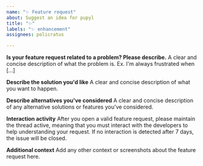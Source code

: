 ```yaml
---
name: "✨ Feature request"
about: Suggest an idea for pupyl
title: "✨"
labels: "✨ enhancement"
assignees: policratus

---
```


**Is your feature request related to a problem? Please describe.**
A clear and concise description of what the problem is. Ex. I'm always frustrated when [...]

**Describe the solution you'd like**
A clear and concise description of what you want to happen.

**Describe alternatives you've considered**
A clear and concise description of any alternative solutions or features you've considered.

**Interaction activity**
After you open a valid feature request, please maintain the thread active, meaning that you must interact with the developers to help understanding your request. If no interaction is detected after 7 days, the issue will be closed.

**Additional context**
Add any other context or screenshots about the feature request here.
